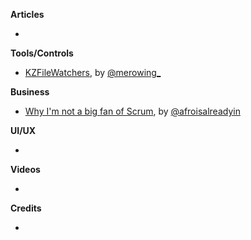 
**Articles**

*


**Tools/Controls**

* [KZFileWatchers](https://github.com/krzysztofzablocki/KZFileWatchers), by [@merowing_](https://twitter.com/merowing_)

**Business**

* [Why I'm not a big fan of Scrum](http://okigiveup.net/not-big-fan-of-scrum/), by [@afroisalreadyin](https://twitter.com/afroisalreadyin)

**UI/UX**

*

**Videos**

*

**Credits**

*
